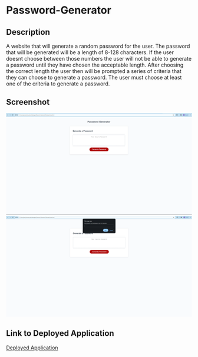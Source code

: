 # Password-Generator

## Description

A website that will generate a random password for the user. The password that will be generated will be a length of 8-128 characters. If the user doesnt choose between those numbers the user will not be able to generate a password until they have chosen the acceptable length. After choosing the correct length the user then will be prompted a series of criteria that they can choose to generate a password. The user must choose at least one of the criteria to generate a password.

## Screenshot

![alt text](<assets/images/landing page.png>)
![alt text](<assets/images/landing page2.png>)

## Link to Deployed Application

[Deployed Application](https://xjessycaz12x.github.io/Password-Generator/)
